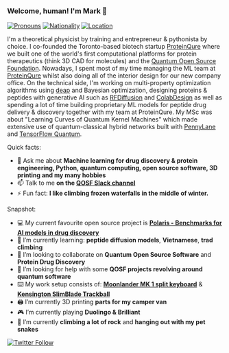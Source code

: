 ### Welcome, human! I'm Mark 👋

[![Pronouns](https://img.shields.io/badge/Pronouns-he%2Fhim-blue)](https://uwm.edu/lgbtrc/support/gender-pronouns/)
[![Nationality](https://img.shields.io/badge/Nationality-German-gold)](https://goo.gl/maps/PENwf1CozT6TpnBW6)
[![Location](https://img.shields.io/badge/Location-Toronto%2C%20Canada-red)](https://goo.gl/maps/oX2GBATc4ev1mgLT6)

I'm a theoretical physicist by training and entrepreneur & pythonista by choice. I co-founded the Toronto-based biotech startup [ProteinQure](https://proteinqure.com) where we built one of the world's first computational platforms for protein therapeutics (think 3D CAD for molecules) and the [Quantum Open Source Foundation](https://qosf.org). Nowadays, I spent most of my time managing the ML team at [ProteinQure](https://proteinqure.com) whilst also doing all of the interior design for our new company office. On the technical side, I'm working on multi-property optimization algorithms using [deap](https://github.com/DEAP/deap) and Bayesian optimization, designing proteins & peptides with generative AI such as [RFDiffusion](https://github.com/RosettaCommons/RFdiffusion) and [ColabDesign](https://github.com/sokrypton/ColabDesign) as well as spending a lot of time building proprietary ML models for peptide drug delivery & discovery together with my team at ProteinQure. My MSc was about "Learning Curves of Quantum Kernel Machines" which made extensive use of quantum-classical hybrid networks built with [PennyLane](https://github.com/PennyLaneAI/pennylane) and [TensorFlow Quantum](https://github.com/tensorflow/quantum).

Quick facts:

- 💬 Ask me about **Machine learning for drug discovery & protein engineering, Python, quantum computing, open source software, 3D printing and my many hobbies**
- 📫 Talk to me **on the [QOSF Slack channel](https://qosf.org/join)**
- ⚡ Fun fact: **I like climbing frozen waterfalls in the middle of winter.**

Snapshot:

- 💻 My current favourite open source project is **[Polaris - Benchmarks for AI models in drug discovery](https://github.com/polaris-hub/polaris)**
- 🌱 I’m currently learning: **peptide diffusion models**, **Vietnamese**, **trad climbing**
- 👯 I’m looking to collaborate on **Quantum Open Source Software** and **Protein Drug Discovery**
- 🤔 I’m looking for help with some **QOSF projects revolving around quantum software**
- ⌨️ My work setup consists of: [**Moonlander MK 1 split keyboard**](https://www.zsa.io/moonlander/) & [**Kensington SlimBlade Trackball**](https://www.kensington.com/en-ca/p/products/control/trackballs/slimblade-trackball/)
- 🖨️ I’m currently 3D printing **parts for my camper van**
- 🎮 I’m currently playing **Duolingo & Brilliant**
- 🚐 I’m currently **climbing a lot of rock** and **hanging out with my pet snakes**

[![Twitter Follow](https://img.shields.io/twitter/follow/mark_fingerhuth?style=social)](https://twitter.com/mark_fingerhuth)
